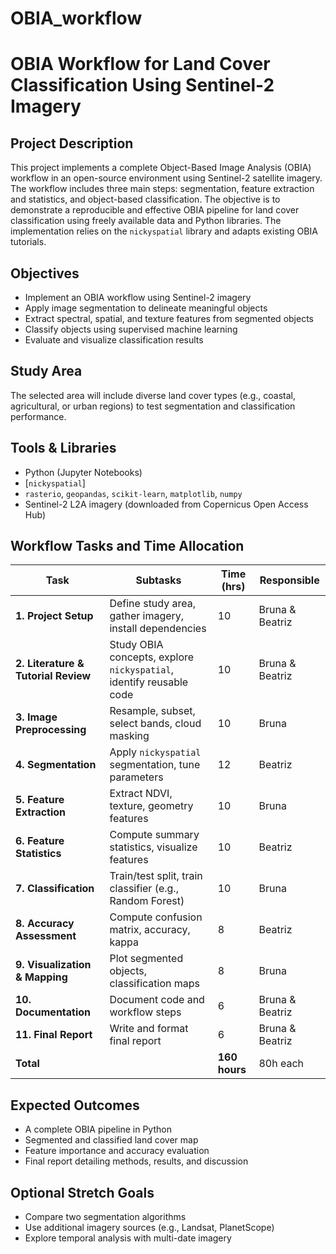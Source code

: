 # OBIA_workflow

# OBIA Workflow for Land Cover Classification Using Sentinel-2 Imagery

## Project Description

This project implements a complete Object-Based Image Analysis (OBIA) workflow in an open-source environment using Sentinel-2 satellite imagery. The workflow includes three main steps: segmentation, feature extraction and statistics, and object-based classification. The objective is to demonstrate a reproducible and effective OBIA pipeline for land cover classification using freely available data and Python libraries. The implementation relies on the `nickyspatial` library and adapts existing OBIA tutorials.

## Objectives

- Implement an OBIA workflow using Sentinel-2 imagery
- Apply image segmentation to delineate meaningful objects
- Extract spectral, spatial, and texture features from segmented objects
- Classify objects using supervised machine learning
- Evaluate and visualize classification results

## Study Area

The selected area will include diverse land cover types (e.g., coastal, agricultural, or urban regions) to test segmentation and classification performance.

## Tools & Libraries

- Python (Jupyter Notebooks)
- [`nickyspatial`]
- `rasterio`, `geopandas`, `scikit-learn`, `matplotlib`, `numpy`
- Sentinel-2 L2A imagery (downloaded from Copernicus Open Access Hub)

## Workflow Tasks and Time Allocation

| Task | Subtasks | Time (hrs) | Responsible |
|------|----------|------------|-------------|
| **1. Project Setup** | Define study area, gather imagery, install dependencies | 10 | Bruna & Beatriz |
| **2. Literature & Tutorial Review** | Study OBIA concepts, explore `nickyspatial`, identify reusable code | 10 | Bruna & Beatriz |
| **3. Image Preprocessing** | Resample, subset, select bands, cloud masking | 10 | Bruna |
| **4. Segmentation** | Apply `nickyspatial` segmentation, tune parameters | 12 | Beatriz |
| **5. Feature Extraction** | Extract NDVI, texture, geometry features | 10 | Bruna |
| **6. Feature Statistics** | Compute summary statistics, visualize features | 10 | Beatriz |
| **7. Classification** | Train/test split, train classifier (e.g., Random Forest) | 10 | Bruna |
| **8. Accuracy Assessment** | Compute confusion matrix, accuracy, kappa | 8 | Beatriz |
| **9. Visualization & Mapping** | Plot segmented objects, classification maps | 8 | Bruna |
| **10. Documentation** | Document code and workflow steps | 6 | Bruna & Beatriz |
| **11. Final Report** | Write and format final report | 6 | Bruna & Beatriz |
| **Total** |  | **160 hours** | 80h each |

## Expected Outcomes

- A complete OBIA pipeline in Python
- Segmented and classified land cover map
- Feature importance and accuracy evaluation
- Final report detailing methods, results, and discussion

## Optional Stretch Goals

- Compare two segmentation algorithms
- Use additional imagery sources (e.g., Landsat, PlanetScope)
- Explore temporal analysis with multi-date imagery
